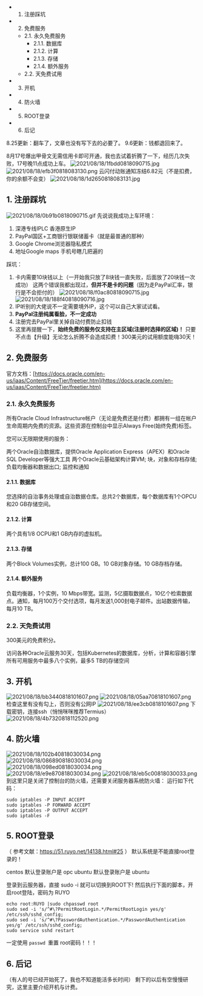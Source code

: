 <!-- TOC -->

- 1. 注册踩坑
- 2. 免费服务
    - 2.1. 永久免费服务
        - 2.1.1. 数据库
        - 2.1.2. 计算
        - 2.1.3. 存储
        - 2.1.4. 额外服务
    - 2.2. 天免费试用
- 3. 开机
- 4. 防火墙
- 5. ROOT登录
- 6. 后记

<!-- /TOC -->

8.25更新：翻车了，文章也没有写下去的必要了。
9.6更新：钱都退回来了。

8月17号爆出甲骨文无需信用卡即可开通，我也去试着折腾了一下，经历几次失败，17号晚11点成功上车。
![2021/08/18/1fbdd0818090715.jpg](https://i1.xktu.xyz/2021/08/18/1fbdd0818090715.jpg)
![2021/08/18/efb3f0818083130.png](https://i1.xktu.xyz/2021/08/18/efb3f0818083130.png)
云闪付动账通知冻结6.82元（不是扣费，你的余额不会变）
![2021/08/18/1d2650818083131.jpg](https://i1.xktu.xyz/2021/08/18/1d2650818083131.jpg)

## 1. 注册踩坑
![2021/08/18/0b91b0818090715.gif](https://i1.xktu.xyz/2021/08/18/0b91b0818090715.gif)
先说说我成功上车环境：
1. 深港专线IPLC 香港原生IP
2. PayPal国区+工商银行银联储蓄卡（就是最普通的那种）
3. Google Chrome浏览器隐私模式
4. 地址Google maps 手机号瞎几把遍的

踩坑：
1. 卡内需要10块钱以上（一开始我只放了8块钱一直失败，后面放了20块钱一次成功）
   这两个错误我都出现过，**但并不是卡的问题**（因为走PayPal汇率，银行是不会拒付的）
   ![2021/08/18/f0ac80818090715.jpg](https://i1.xktu.xyz/2021/08/18/f0ac80818090715.jpg)
   ![2021/08/18/188f40818090716.jpg](https://i1.xktu.xyz/2021/08/18/188f40818090716.jpg)
2. IP听别的大佬说不一定需要境外IP，这个可以自己大家试试看。
3. **PayPal注册纯属看脸，不一定成功**
4. 注册完去PayPal里关掉自动付费防止扣钱
5. 这里再提醒一下，**始终免费的服务仅支持在主区域(注册时选择的区域)！** 只要不点击【升级】无论怎么折腾不会造成扣费！300美元的试用额度能嗨30天！ 

## 2. 免费服务
官方文档：[https://docs.oracle.com/en-us/iaas/Content/FreeTier/freetier.htm](https://docs.oracle.com/en-us/iaas/Content/FreeTier/freetier.htm)

### 2.1. 永久免费服务
所有Oracle Cloud Infrastructure帐户（无论是免费还是付费）都拥有一组在帐户生命周期内免费的资源。这些资源在控制台中显示Always Free(始终免费)标签。

您可以无限期使用的服务：

两个Oracle自治数据库，提供Oracle Application Express（APEX）和Oracle SQL Developer等强大工具
两个Oracle云基础架构计算VM; 块，对象和存档存储; 负载均衡器和数据出口; 监控和通知
 

#### 2.1.1. 数据库

您选择的自治事务处理或自治数据仓库。总共2个数据库，每个数据库有1个OPCU和20 GB存储空间。

#### 2.1.2. 计算

两个具有1/8 OCPU和1 GB内存的虚拟机。

#### 2.1.3. 存储

两个Block Volumes实例，总计100 GB。10 GB对象存储。10 GB存档存储。

#### 2.1.4. 额外服务

负载均衡器，1个实例，10 Mbps带宽。监测，5亿摄取数据点，10亿个检索数据点。通知，每月100万个交付选项，每月发送1,000封电子邮件。出站数据传输，每月10 TB。

 

### 2.2. 天免费试用
300美元的免费积分。

访问各种Oracle云服务30天，包括Kubernetes的数据库，分析，计算和容器引擎
所有可用服务中最多八个实例，最多5 TB的存储空间

## 3. 开机
![2021/08/18/bb3440818101607.png](https://i1.xktu.xyz/2021/08/18/bb3440818101607.png)
![2021/08/18/05aa70818101607.png](https://i1.xktu.xyz/2021/08/18/05aa70818101607.png)
检查这里有没有勾上，否则没有公网IP
![2021/08/18/ee3cb0818101607.png](https://i1.xktu.xyz/2021/08/18/ee3cb0818101607.png)
下载密钥，连接ssh（悄悄咪咪推荐Termius）
![2021/08/18/4b7320818112520.png](https://i1.xktu.xyz/2021/08/18/4b7320818112520.png)

## 4. 防火墙
![2021/08/18/102b40818030034.png](https://i1.xktu.xyz/2021/08/18/102b40818030034.png)
![2021/08/18/086890818030034.png](https://i1.xktu.xyz/2021/08/18/086890818030034.png)
![2021/08/18/098ed0818030034.png](https://i1.xktu.xyz/2021/08/18/098ed0818030034.png)
![2021/08/18/e9e870818030034.png](https://i1.xktu.xyz/2021/08/18/e9e870818030034.png)
![2021/08/18/eb5c00818030033.png](https://i1.xktu.xyz/2021/08/18/eb5c00818030033.png)
到这里只是关闭了控制台的防火墙，还需要关闭服务器系统防火墙：
运行如下代码：
```
sudo iptables -P INPUT ACCEPT
sudo iptables -P FORWARD ACCEPT
sudo iptables -P OUTPUT ACCEPT
sudo iptables -F
```

## 5. ROOT登录
（ 参考文献：https://51.ruyo.net/14138.html#25 ）
默认系统是不能直接root登录的！

centos  默认登录账户是 opc
ubuntu 默认登录账户是 ubuntu

登录到云服务器，直接 sudo -i 就可以切换到ROOT下!
然后执行下面的脚本，开启root登陆，密码为 RUYO
```
echo root:RUYO |sudo chpasswd root
sudo sed -i 's/^#\?PermitRootLogin.*/PermitRootLogin yes/g' /etc/ssh/sshd_config;
sudo sed -i 's/^#\?PasswordAuthentication.*/PasswordAuthentication yes/g' /etc/ssh/sshd_config;
sudo service sshd restart
```
一定使用 ```passwd ```重置 root密码！！！

## 6. 后记
（有人的号已经开始死了，我也不知道能活多长时间）
剩下的以后有空慢慢研究，这里主要介绍开机与计费。